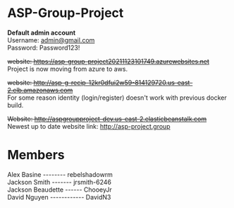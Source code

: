 # ASP-Group-Project  
**Default admin account**  
Username: admin@gmail.com  
Password: Password123!

~~website: https://asp-group-project20211123101749.azurewebsites.net~~  
Project is now moving from azure to aws.  
  
~~website: http://asp-g-recip-12kr0dfui2w59-814129720.us-east-2.elb.amazonaws.com~~  
For some reason identity (login/register) doesn't work with previous docker build.
  
~~Website: http://aspgroupproject-dev.us-east-2.elasticbeanstalk.com~~    
Newest up to date website link: http://asp-project.group  
# Members  
Alex Basine -------- rebelshadowrm  
Jackson Smith ------- jrsmith-6246  
Jackson Beaudette ------  ChooeyJr  
David Nguyen ------------ DavidN3  


